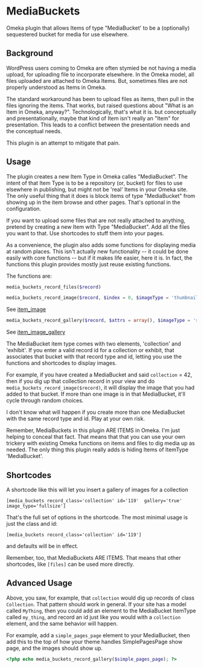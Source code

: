 # MediaBuckets
Omeka plugin that allows Items of type "MediaBucket' to be a (optionally) sequestered bucket for media for use elsewhere.

## Background

WordPress users coming to Omeka are often stymied be not having a media upload, for uploading file to incorporate elsewhere. In the Omeka model, all files uploaded are attached to Omeka Items. But, sometimes files are not properly understood as Items in Omeka.

The standard workaround has been to upload files as items, then pull in the files ignoring the items. That works, but raised questions about "What is an Item in Omeka, anyway?". Technologically, that's what it is. but conceptually and presentationally, maybe that kind of Item isn't really an "Item" for presentation. This leads to a conflict between the presentation needs and the conceptual needs.

This plugin is an attempt to mitigate that pain.

## Usage

The plugin creates a new Item Type in Omeka calles "MediaBucket". The intent of that Item Type is to be a repository (or, bucket) for files to use elsewhere in publishing, but might not be 'real' Items in your Omeka site. The only useful thing that it does is block items of type "MediaBucket" from showing up in the item browse and other pages. That's optional in the configuration. 

If you want to upload some files that are not really attached to anything, pretend by creating a new Item with Type "MediaBucket". Add all the files you want to that. Use shortcodes to stuff them into your pages.

As a convenience, the plugin also adds some functions for displaying media at random places. This isn't actually new functionality -- it could be done easily with core functions -- but if it makes life easier, here it is. In fact, the functions this plugin provides mostly just reuse existing functions. 

The functions are:

```php
media_buckets_record_files($record)
```

```php
media_buckets_record_image($record, $index = 0, $imageType = 'thumbnail', $props = array())
```
See [item_image](http://omeka.readthedocs.org/en/latest/Reference/libraries/globals/item_image.html)

```php
media_buckets_record_gallery($record, $attrs = array(), $imageType = 'square_thumbnail', $filesShow = false)
```
See [item_image_gallery](http://omeka.readthedocs.org/en/latest/Reference/libraries/globals/item_image_gallery.html)

The MediaBucket item type comes with two elements, 'collection' and 'exhibit'. If you enter a valid record id for a collection or exhibit, that associates that bucket with that record type and id, letting you use the functions and shortcodes to display images. 

For example, if you have created a MediaBucket and said `collection` = 42, then if you dig up that collection record in your view and do `media_buckets_record_image($record)`, it will display the image that you had added to that bucket. If more than one image is in that MediaBucket, it'll cycle through random choices.

I don't know what will happen if you create more than one MediaBucket with the same record type and id. Play at your own risk.

Remember, MediaBuckets in this plugin ARE ITEMS in Omeka. I'm just helping to conceal that fact. That means that that you can use your own trickery with existing Omeka functions on items and files to dig media up as needed. The only thing this plugin really adds is hiding Items of ItemType 'MediaBucket'.

## Shortcodes

A shortcode like this will let you insert a gallery of images for a collection

```
[media_buckets record_class='collection' id='119'  gallery='true' image_type='fullsize']
```

That's the full set of options in the shortcode. The most minimal usage is just the class and id:

```
[media_buckets record_class='collection' id='119']
```

and defaults will be in effect. 

Remember, too, that MediaBuckets ARE ITEMS. That means that other shortcodes, like `[files]` can be used more directly. 

## Advanced Usage

Above, you saw, for example, that `collection` would dig up records of class `Collection`. That pattern should work in general. If your site has a model called `MyThing`, then you could add an element to the MediaBucket ItemType called `my_thing`, and record an id just like you would with a `collection` element, and the same behavior will happen. 

For example, add a `simple_pages_page` element to your MediaBucket, then add this to the top of how your theme handles SimplePagesPage show page, and the images should show up.

```php
<?php echo media_buckets_record_gallery($simple_pages_page); ?>
```




